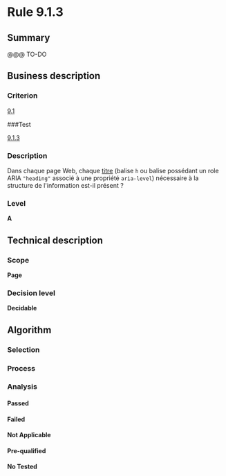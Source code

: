 # Rule 9.1.3

## Summary

@@@ TO-DO

## Business description

### Criterion

[9.1](http://references.modernisation.gouv.fr/referentiel-technique-0#crit-9-1)

###Test

[9.1.3](http://references.modernisation.gouv.fr/referentiel-technique-0#test-9-1-3)

### Description

Dans chaque page Web, chaque <a href="http://references.modernisation.gouv.fr/referentiel-technique-0#mTitre">titre</a> (balise `h` ou balise poss&eacute;dant un role ARIA `"heading"` associ&eacute; &agrave; une propri&eacute;t&eacute; `aria-level`) n&eacute;cessaire &agrave; la structure de l'information est-il pr&eacute;sent ?

### Level

**A**

## Technical description

### Scope

**Page**

### Decision level

**Decidable**

## Algorithm

### Selection

### Process

### Analysis

#### Passed

#### Failed

#### Not Applicable

#### Pre-qualified

#### No Tested 






